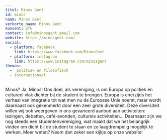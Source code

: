 ```yaml
---
titel: Minos Gent
id: minos
naam: Minos Gent
verkorte_naam: Minos Gent
konvent: pfk
contact: info@minosgent.gmail.com
website: https://minosgent.com/
social:
  - platform: facebook
    link: https://www.facebook.com/MinosGent
  - platform: instagram
    link: https://www.instagram.com/minosgent
themas:
  -  politiek en filosofisch
  - internationaal
---
```


Minos? Ja, Minos! Ons doel, als vereniging, is om Europa op politiek en cultureel vlak dichter bij de student te brengen.
Europa is enerzijds het verhaal van integratie tot wat men nu de Europese Unie noemt, maar wordt daarnaast ook gekenmerkt door een zeer grote diversiteit.
Deze diversiteit willen wij ook weergeven in ons gevarieerd aanbod aan activiteiten: lezingen, debatten, café-avonden, culturele activiteiten...
Daarnaast zijn we nog steeds een studentenvereniging, wat maakt dat we het belangrijk vinden om dicht bij de student te staan en zo laagdrempelig mogelijk te werken. Meer weten? Neem dan zeker een kijkje op onze website!
